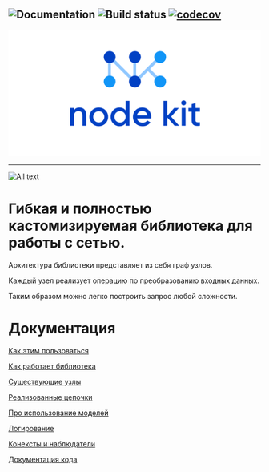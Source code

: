 ![Documentation](https://lastsprint.dev/CoreNetKit/Docs/swift_output/badge.svg)
![Build status](https://travis-ci.org/surfstudio/NodeKit.svg?branch=master)
[![codecov](https://codecov.io/gh/surfstudio/NodeKit/branch/master/graph/badge.svg)](https://codecov.io/gh/surfstudio/NodeKit)
---
<p align="center">
  <img src="Docs/Header.svg">
</p>

---
![All text](Docs/NodeKitHeader.svg)

# Гибкая и полностью кастомизируемая библиотека для работы с сетью.

Архитектура библиотеки представляет из себя граф узлов. 

Каждый узел реализует операцию по преобразованию входных данных. 

Таким образом можно легко построить запрос любой сложности. 

# 

# Документация

[Как этим пользоваться](/Docs/Usage.md)

[Как работает библиотека](/Docs/Nodes/Basic.md)

[Существующие узлы](/Docs/Nodes/Existing.md)

[Реализованные цепочки](/Docs/Chains.md)

[Про использование моделей](/Docs/Models.md)

[Логирование](/Docs/Log/Log.md)

[Конексты и наблюдатели](/Docs/Contexts.md)

[Документация кода](https://lastsprint.dev/CoreNetKit/Docs/swift_output/)

